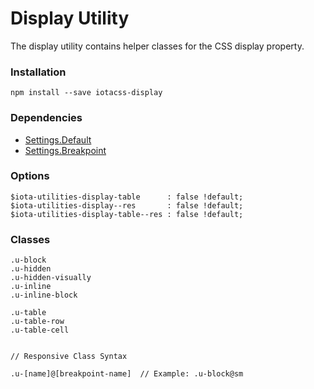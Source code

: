 # Display Utility #

The display utility contains helper classes for the CSS display property.


### Installation ###

```
npm install --save iotacss-display
```


### Dependencies ###

* [Settings.Default](https://github.com/iotacss/settings.default)
* [Settings.Breakpoint](https://github.com/iotacss/settings.breakpoint)


### Options ###

```
$iota-utilities-display-table      : false !default;
$iota-utilities-display--res       : false !default;
$iota-utilities-display-table--res : false !default;
```


### Classes ###

```
.u-block
.u-hidden
.u-hidden-visually
.u-inline
.u-inline-block

.u-table
.u-table-row
.u-table-cell


// Responsive Class Syntax

.u-[name]@[breakpoint-name]  // Example: .u-block@sm
```
